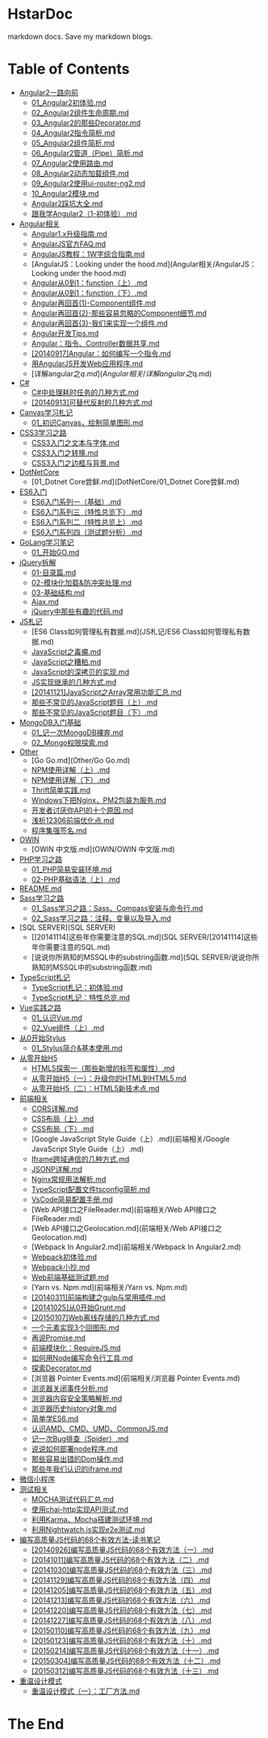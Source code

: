 # HstarDoc
markdown docs.
Save my markdown blogs.

# Table of Contents
<!--TableOfContnets Start-->
* [Angular2一路向前](Angular2一路向前)
    * [01_Angular2初体验.md](Angular2一路向前/01_Angular2初体验.md)
    * [02_Angular2组件生命周期.md](Angular2一路向前/02_Angular2组件生命周期.md)
    * [03_Angular2的那些Decorator.md](Angular2一路向前/03_Angular2的那些Decorator.md)
    * [04_Angular2指令简析.md](Angular2一路向前/04_Angular2指令简析.md)
    * [05_Angular2组件简析.md](Angular2一路向前/05_Angular2组件简析.md)
    * [06_Angular2管道（Pipe）简析.md](Angular2一路向前/06_Angular2管道（Pipe）简析.md)
    * [07_Angular2使用路由.md](Angular2一路向前/07_Angular2使用路由.md)
    * [08_Angular2动态加载组件.md](Angular2一路向前/08_Angular2动态加载组件.md)
    * [09_Angular2使用ui-router-ng2.md](Angular2一路向前/09_Angular2使用ui-router-ng2.md)
    * [10_Angular2模块.md](Angular2一路向前/10_Angular2模块.md)
    * [Angular2踩坑大全.md](Angular2一路向前/Angular2踩坑大全.md)
    * [跟我学Angular2（1-初体验）.md](Angular2一路向前/跟我学Angular2（1-初体验）.md)
* [Angular相关](Angular相关)
    * [Angular1.x升级指南.md](Angular相关/Angular1.x升级指南.md)
    * [AngularJS官方FAQ.md](Angular相关/AngularJS官方FAQ.md)
    * [AngularJS教程：1W字综合指南.md](Angular相关/AngularJS教程：1W字综合指南.md)
    * [AngularJS：Looking under the hood.md](Angular相关/AngularJS：Looking under the hood.md)
    * [Angular从0到1：function（上）.md](Angular相关/Angular从0到1：function（上）.md)
    * [Angular从0到1：function（下）.md](Angular相关/Angular从0到1：function（下）.md)
    * [Angular再回首(1)-Component组件.md](Angular相关/Angular再回首(1)-Component组件.md)
    * [Angular再回首(2)-那些容易忽略的Component细节.md](Angular相关/Angular再回首(2)-那些容易忽略的Component细节.md)
    * [Angular再回首(3)-我们来实现一个组件.md](Angular相关/Angular再回首(3)-我们来实现一个组件.md)
    * [Angular开发Tips.md](Angular相关/Angular开发Tips.md)
    * [Angular：指令、Controller数据共享.md](Angular相关/Angular：指令、Controller数据共享.md)
    * [[20140917]Angular：如何编写一个指令.md](Angular相关/[20140917]Angular：如何编写一个指令.md)
    * [用AngularJS开发Web应用程序.md](Angular相关/用AngularJS开发Web应用程序.md)
    * [详解angular之$q.md](Angular相关/详解angular之$q.md)
* [C#](C#)
    * [C#中处理耗时任务的几种方式.md](C#/C#中处理耗时任务的几种方式.md)
    * [[20140913]可替代反射的几种方式.md](C#/[20140913]可替代反射的几种方式.md)
* [Canvas学习札记](Canvas学习札记)
    * [01_初识Canvas，绘制简单图形.md](Canvas学习札记/01_初识Canvas，绘制简单图形.md)
* [CSS3学习之路](CSS3学习之路)
    * [CSS3入门之文本与字体.md](CSS3学习之路/CSS3入门之文本与字体.md)
    * [CSS3入门之转换.md](CSS3学习之路/CSS3入门之转换.md)
    * [CSS3入门之边框与背景.md](CSS3学习之路/CSS3入门之边框与背景.md)
* [DotNetCore](DotNetCore)
    * [01_Dotnet Core尝鲜.md](DotNetCore/01_Dotnet Core尝鲜.md)
* [ES6入门](ES6入门)
    * [ES6入门系列一（基础）.md](ES6入门/ES6入门系列一（基础）.md)
    * [ES6入门系列三（特性总览下）.md](ES6入门/ES6入门系列三（特性总览下）.md)
    * [ES6入门系列二（特性总览上）.md](ES6入门/ES6入门系列二（特性总览上）.md)
    * [ES6入门系列四（测试题分析）.md](ES6入门/ES6入门系列四（测试题分析）.md)
* [GoLang学习笔记](GoLang学习笔记)
    * [01_开始GO.md](GoLang学习笔记/01_开始GO.md)
* [jQuery拆解](jQuery拆解)
    * [01-目录篇.md](jQuery拆解/01-目录篇.md)
    * [02-模块化加载&防冲突处理.md](jQuery拆解/02-模块化加载&防冲突处理.md)
    * [03-基础结构.md](jQuery拆解/03-基础结构.md)
    * [Ajax.md](jQuery拆解/Ajax.md)
    * [jQuery中那些有趣的代码.md](jQuery拆解/jQuery中那些有趣的代码.md)
* [JS札记](JS札记)
    * [ES6 Class如何管理私有数据.md](JS札记/ES6 Class如何管理私有数据.md)
    * [JavaScript之毒瘤.md](JS札记/JavaScript之毒瘤.md)
    * [JavaScript之糟粕.md](JS札记/JavaScript之糟粕.md)
    * [JavaScript的深拷贝的实现.md](JS札记/JavaScript的深拷贝的实现.md)
    * [JS实现继承的几种方式.md](JS札记/JS实现继承的几种方式.md)
    * [[20141121]JavaScript之Array常用功能汇总.md](JS札记/[20141121]JavaScript之Array常用功能汇总.md)
    * [那些不常见的JavaScript题目（上）.md](JS札记/那些不常见的JavaScript题目（上）.md)
    * [那些不常见的JavaScript题目（下）.md](JS札记/那些不常见的JavaScript题目（下）.md)
* [MongoDB入门基础](MongoDB入门基础)
    * [01_记一次MongoDB裸奔.md](MongoDB入门基础/01_记一次MongoDB裸奔.md)
    * [02_Mongo权限探索.md](MongoDB入门基础/02_Mongo权限探索.md)
* [Other](Other)
    * [Go Go.md](Other/Go Go.md)
    * [NPM使用详解（上）.md](Other/NPM使用详解（上）.md)
    * [NPM使用详解（下）.md](Other/NPM使用详解（下）.md)
    * [Thrift简单实践.md](Other/Thrift简单实践.md)
    * [Windows下把Nginx，PM2包装为服务.md](Other/Windows下把Nginx，PM2包装为服务.md)
    * [开发者讨厌你API的十个原因.md](Other/开发者讨厌你API的十个原因.md)
    * [浅析12306前端优化点.md](Other/浅析12306前端优化点.md)
    * [程序集强签名.md](Other/程序集强签名.md)
* [OWIN](OWIN)
    * [OWIN 中文版.md](OWIN/OWIN 中文版.md)
* [PHP学习之路](PHP学习之路)
    * [01_PHP简易安装环境.md](PHP学习之路/01_PHP简易安装环境.md)
    * [02-PHP基础语法（上）.md](PHP学习之路/02-PHP基础语法（上）.md)
* [README.md](README.md)
* [Sass学习之路](Sass学习之路)
    * [01_Sass学习之路：Sass、Compass安装与命令行.md](Sass学习之路/01_Sass学习之路：Sass、Compass安装与命令行.md)
    * [02_Sass学习之路：注释、变量以及导入.md](Sass学习之路/02_Sass学习之路：注释、变量以及导入.md)
* [SQL SERVER](SQL SERVER)
    * [[20141114]这些年你需要注意的SQL.md](SQL SERVER/[20141114]这些年你需要注意的SQL.md)
    * [说说你所熟知的MSSQL中的substring函数.md](SQL SERVER/说说你所熟知的MSSQL中的substring函数.md)
* [TypeScript札记](TypeScript札记)
    * [TypeScript札记：初体验.md](TypeScript札记/TypeScript札记：初体验.md)
    * [TypeScript札记：特性总览.md](TypeScript札记/TypeScript札记：特性总览.md)
* [Vue实践之路](Vue实践之路)
    * [01_认识Vue.md](Vue实践之路/01_认识Vue.md)
    * [02_Vue组件（上）.md](Vue实践之路/02_Vue组件（上）.md)
* [从0开始Stylus](从0开始Stylus)
    * [01_Stylus简介&基本使用.md](从0开始Stylus/01_Stylus简介&基本使用.md)
* [从零开始H5](从零开始H5)
    * [HTML5探索一（那些新增的标签和属性）.md](从零开始H5/HTML5探索一（那些新增的标签和属性）.md)
    * [从零开始H5（一）：升级你的HTML到HTML5.md](从零开始H5/从零开始H5（一）：升级你的HTML到HTML5.md)
    * [从零开始H5（二）：HTML5新技术点.md](从零开始H5/从零开始H5（二）：HTML5新技术点.md)
* [前端相关](前端相关)
    * [CORS详解.md](前端相关/CORS详解.md)
    * [CSS布局（上）.md](前端相关/CSS布局（上）.md)
    * [CSS布局（下）.md](前端相关/CSS布局（下）.md)
    * [Google JavaScript Style Guide（上）.md](前端相关/Google JavaScript Style Guide（上）.md)
    * [Iframe跨域通信的几种方式.md](前端相关/Iframe跨域通信的几种方式.md)
    * [JSONP详解.md](前端相关/JSONP详解.md)
    * [Nginx常规用法解析.md](前端相关/Nginx常规用法解析.md)
    * [TypeScript配置文件tsconfig简析.md](前端相关/TypeScript配置文件tsconfig简析.md)
    * [VsCode简易配置手册.md](前端相关/VsCode简易配置手册.md)
    * [Web API接口之FileReader.md](前端相关/Web API接口之FileReader.md)
    * [Web API接口之Geolocation.md](前端相关/Web API接口之Geolocation.md)
    * [Webpack In Angular2.md](前端相关/Webpack In Angular2.md)
    * [Webpack初体验.md](前端相关/Webpack初体验.md)
    * [Webpack小抄.md](前端相关/Webpack小抄.md)
    * [Web前端基础测试题.md](前端相关/Web前端基础测试题.md)
    * [Yarn vs. Npm.md](前端相关/Yarn vs. Npm.md)
    * [[20140311]前端构建之gulp与常用插件.md](前端相关/[20140311]前端构建之gulp与常用插件.md)
    * [[20141025]从0开始Grunt.md](前端相关/[20141025]从0开始Grunt.md)
    * [[20150107]Web离线存储的几种方式.md](前端相关/[20150107]Web离线存储的几种方式.md)
    * [一个元素实现3个回图形.md](前端相关/一个元素实现3个回图形.md)
    * [再说Promise.md](前端相关/再说Promise.md)
    * [前端模块化：RequireJS.md](前端相关/前端模块化：RequireJS.md)
    * [如何用Node编写命令行工具.md](前端相关/如何用Node编写命令行工具.md)
    * [探索Decorator.md](前端相关/探索Decorator.md)
    * [浏览器 Pointer Events.md](前端相关/浏览器 Pointer Events.md)
    * [浏览器关闭事件分析.md](前端相关/浏览器关闭事件分析.md)
    * [浏览器内容安全策略解析.md](前端相关/浏览器内容安全策略解析.md)
    * [浏览器历史history对象.md](前端相关/浏览器历史history对象.md)
    * [简单学ES6.md](前端相关/简单学ES6.md)
    * [认识AMD、CMD、UMD、CommonJS.md](前端相关/认识AMD、CMD、UMD、CommonJS.md)
    * [记一次Bug排查（Spider）.md](前端相关/记一次Bug排查（Spider）.md)
    * [说说如何部署node程序.md](前端相关/说说如何部署node程序.md)
    * [那些容易出错的Dom操作.md](前端相关/那些容易出错的Dom操作.md)
    * [那些年我们认识的iframe.md](前端相关/那些年我们认识的iframe.md)
* [微信小程序](微信小程序)
* [测试相关](测试相关)
    * [MOCHA测试代码汇总.md](测试相关/MOCHA测试代码汇总.md)
    * [使用chai-http实现API测试.md](测试相关/使用chai-http实现API测试.md)
    * [利用Karma、Mocha搭建测试环境.md](测试相关/利用Karma、Mocha搭建测试环境.md)
    * [利用Nightwatch.js实现e2e测试.md](测试相关/利用Nightwatch.js实现e2e测试.md)
* [编写高质量JS代码的68个有效方法-读书笔记](编写高质量JS代码的68个有效方法-读书笔记)
    * [[20140926]编写高质量JS代码的68个有效方法（一）.md](编写高质量JS代码的68个有效方法-读书笔记/[20140926]编写高质量JS代码的68个有效方法（一）.md)
    * [[20141011]编写高质量JS代码的68个有效方法（二）.md](编写高质量JS代码的68个有效方法-读书笔记/[20141011]编写高质量JS代码的68个有效方法（二）.md)
    * [[20141030]编写高质量JS代码的68个有效方法（三）.md](编写高质量JS代码的68个有效方法-读书笔记/[20141030]编写高质量JS代码的68个有效方法（三）.md)
    * [[20141129]编写高质量JS代码的68个有效方法（四）.md](编写高质量JS代码的68个有效方法-读书笔记/[20141129]编写高质量JS代码的68个有效方法（四）.md)
    * [[20141205]编写高质量JS代码的68个有效方法（五）.md](编写高质量JS代码的68个有效方法-读书笔记/[20141205]编写高质量JS代码的68个有效方法（五）.md)
    * [[20141213]编写高质量JS代码的68个有效方法（六）.md](编写高质量JS代码的68个有效方法-读书笔记/[20141213]编写高质量JS代码的68个有效方法（六）.md)
    * [[20141220]编写高质量JS代码的68个有效方法（七）.md](编写高质量JS代码的68个有效方法-读书笔记/[20141220]编写高质量JS代码的68个有效方法（七）.md)
    * [[20141227]编写高质量JS代码的68个有效方法（八）.md](编写高质量JS代码的68个有效方法-读书笔记/[20141227]编写高质量JS代码的68个有效方法（八）.md)
    * [[20150110]编写高质量JS代码的68个有效方法（九）.md](编写高质量JS代码的68个有效方法-读书笔记/[20150110]编写高质量JS代码的68个有效方法（九）.md)
    * [[20150123]编写高质量JS代码的68个有效方法（十）.md](编写高质量JS代码的68个有效方法-读书笔记/[20150123]编写高质量JS代码的68个有效方法（十）.md)
    * [[20150214]编写高质量JS代码的68个有效方法（十一）.md](编写高质量JS代码的68个有效方法-读书笔记/[20150214]编写高质量JS代码的68个有效方法（十一）.md)
    * [[20150304]编写高质量JS代码的68个有效方法（十二）.md](编写高质量JS代码的68个有效方法-读书笔记/[20150304]编写高质量JS代码的68个有效方法（十二）.md)
    * [[20150312]编写高质量JS代码的68个有效方法（十三）.md](编写高质量JS代码的68个有效方法-读书笔记/[20150312]编写高质量JS代码的68个有效方法（十三）.md)
* [重温设计模式](重温设计模式)
    * [重温设计模式（一）：工厂方法.md](重温设计模式/重温设计模式（一）：工厂方法.md)
<!--TableOfContnets End-->


# The End
